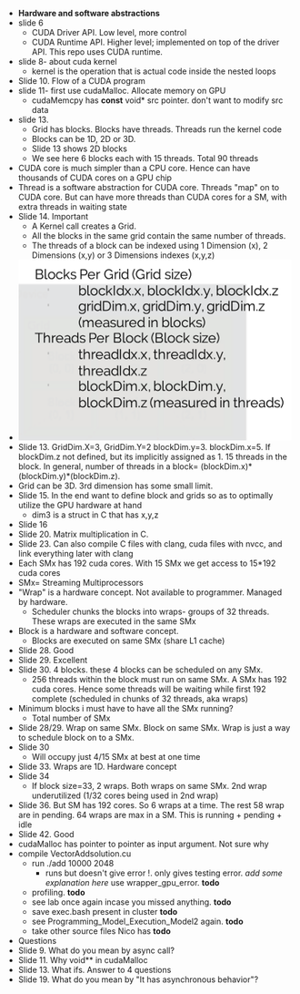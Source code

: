 * **Hardware and software abstractions**
* slide 6
  * CUDA Driver API. Low level, more control
  * CUDA Runtime API. Higher level; implemented on top of the driver API. This repo uses CUDA runtime.
* slide 8- about cuda kernel
  * kernel is the operation that is actual code inside the nested loops
* Slide 10. Flow of a CUDA program
* slide 11- first use cudaMalloc. Allocate memory on GPU
  * cudaMemcpy has **const** void* src pointer. don't want to modify src data
* slide 13.
  * Grid has blocks. Blocks have threads. Threads run the kernel code
  * Blocks can be 1D, 2D or 3D.
  * Slide 13 shows 2D blocks
  * We see here 6 blocks each with 15 threads. Total 90 threads
* CUDA core is much simpler than a CPU core. Hence can have thousands of CUDA cores on a GPU chip
* Thread is a software abstraction for CUDA core. Threads "map" on to CUDA core. But can have more threads than CUDA cores for a SM, with extra threads in waiting state
* Slide 14. Important
  * A Kernel call creates a Grid.
  * All the blocks in the same grid contain the same number of threads.
  * The threads of a block can be indexed using 1 Dimension (x), 2 Dimensions (x,y) or 3 Dimensions indexes (x,y,z)
* ![](images/1.png)
* Slide 13. GridDim.X=3, GridDim.Y=2 blockDim.y=3. blockDim.x=5. If blockDim.z not defined, but its implicitly assigned as 1. 15 threads in the block. In general, number of threads in a block= (blockDim.x)\*(blockDim.y)\*(blockDim.z).
* Grid can be 3D. 3rd dimension has some small limit.
* Slide 15. In the end want to define block and grids so as to optimally utilize the GPU hardware at hand
  * dim3 is a struct in C that has x,y,z
* Slide 16
* Slide 20. Matrix multiplication in C.
* Slide 23. Can also compile C files with clang, cuda files with nvcc, and link everything later with clang
* Each SMx has 192 cuda cores. With 15 SMx we get access to 15*192 cuda cores
* SMx= Streaming Multiprocessors
* "Wrap" is a hardware concept. Not available to programmer. Managed by hardware.
  * Scheduler chunks the blocks into wraps- groups of 32 threads. These wraps are executed in the same SMx
* Block is a hardware and software concept.
  * Blocks are executed on same SMx (share L1 cache)
* Slide 28. Good
* Slide 29. Excellent
* Slide 30. 4 blocks. these 4 blocks can be scheduled on any SMx.
  * 256 threads within the block must run on same SMx. A SMx has 192 cuda cores. Hence some threads will be waiting while first 192 complete (scheduled in chunks of 32 threads, aka wraps)
* Minimum blocks i must have to have all the SMx running?
  * Total number of SMx
* Slide 28/29. Wrap on same SMx. Block on same SMx. Wrap is just a way to schedule block on to a SMx.
* Slide 30
  * Will occupy just 4/15 SMx at best at one time
* Slide 33. Wraps are 1D. Hardware concept
* Slide 34
  * If block size=33, 2 wraps. Both wraps on same SMx. 2nd wrap underutilized (1/32 cores being used in 2nd wrap)
* Slide 36. But SM has 192 cores. So 6 wraps at a time. The rest 58 wrap are in pending. 64 wraps are max in a SM.  This is running + pending + idle
* Slide 42. Good
* cudaMalloc has pointer to pointer as input argument. Not sure why
* compile VectorAddsolution.cu
  * run ./add 10000 2048
    * runs but doesn't give error !. only gives testing error.  _add some explanation here_ use wrapper_gpu_error. **todo**
  * profiling. **todo**
  * see lab once again incase you missed anything. **todo**
  * save exec.bash present in cluster **todo**
  * see Programming_Model_Execution_Model2 again. **todo**
  * take other source files Nico has **todo**
* Questions
* Slide 9. What do you mean by async call?
* Slide 11. Why void** in cudaMalloc
* Slide 13. What ifs. Answer to 4 questions
* Slide 19. What do you mean by "It has asynchronous behavior"?

